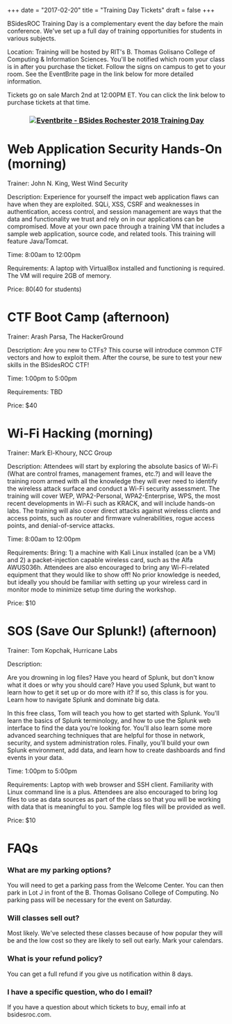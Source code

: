+++
date = "2017-02-20"
title = "Training Day Tickets"
draft = false
+++

BSidesROC Training Day is a complementary event the day before the main conference. We've set up a full day of training opportunities for students in various subjects. 

Location: Training will be hosted by RIT's B. Thomas Golisano College of Computing & Information Sciences. You'll be notified which room your class is in after you purchase the ticket. Follow the signs on campus to get to your room. See the EventBrite page in the link below for more detailed information. 

Tickets go on sale March 2nd at 12:00PM ET. You can click the link below to purchase tickets at that time. 

### <div align="center"><a href="https://www.eventbrite.com/e/bsides-rochester-2018-training-day-tickets-43132000976?ref=ebtn" target="_blank"><img src="https://www.eventbrite.com/custombutton?eid=43132000976" alt="Eventbrite - BSides Rochester 2018 Training Day" /></a></div>


# Web Application Security Hands-On (morning)
Trainer: John N. King, West Wind Security

Description: Experience for yourself the impact web application flaws can have when they are exploited. SQLi, XSS, CSRF and weaknesses in authentication, access control, and session management are ways that the data and functionality we trust and rely on in our applications can be compromised.  Move at your own pace through a training VM that includes a sample web application, source code, and related tools. This training will feature Java/Tomcat.

Time: 8:00am to 12:00pm 

Requirements: A laptop with VirtualBox installed and functioning is required. The VM will require 2GB of memory.

Price: $80 ($40 for students)



# CTF Boot Camp (afternoon)
Trainer: Arash Parsa, The HackerGround

Description: Are you new to CTFs?  This course will introduce common CTF vectors and how to exploit them.  After the course, be sure to test your new skills in the BSidesROC CTF!

Time: 1:00pm to 5:00pm 

Requirements: TBD

Price: $40



# Wi-Fi Hacking (morning)
Trainer: Mark El-Khoury, NCC Group

Description: Attendees will start by exploring the absolute basics of Wi-Fi (What are control frames, management frames, etc.?) and will leave the training room armed with all the knowledge they will ever need to identify the wireless attack surface and conduct a Wi-Fi security assessment. The training will cover WEP, WPA2-Personal, WPA2-Enterprise, WPS, the most recent developments in Wi-Fi such as KRACK, and will include hands-on labs. The training will also cover direct attacks against wireless clients and access points, such as router and firmware vulnerabilities, rogue access points, and denial-of-service attacks.

Time: 8:00am to 12:00pm 

Requirements: Bring: 1) a machine with Kali Linux installed (can be a VM) and 2) a packet-injection capable wireless card, such as the Alfa AWUS036h.  Attendees are also encouraged to bring any Wi-Fi-related equipment that they would like to show off!  No prior knowledge is needed, but ideally you should be familiar with setting up your wireless card in monitor mode to minimize setup time during the workshop.

Price: $10



# SOS (Save Our Splunk!) (afternoon)
Trainer: Tom Kopchak, Hurricane Labs

Description: 

Are you drowning in log files? Have you heard of Splunk, but don't know what it does or why you should care? Have you used Splunk, but want to learn how to get it set up or do more with it? If so, this class is for you. Learn how to navigate Splunk and dominate big data.

In this free class, Tom will teach you how to get started with Splunk. You'll learn the basics of Splunk terminology, and how to use the Splunk web interface to find the data you're looking for. You'll also learn some more advanced searching techniques that are helpful for those in network, security, and system administration roles. Finally, you'll build your own Splunk environment, add data, and learn how to create dashboards and find events in your data.

Time: 1:00pm to 5:00pm 

Requirements: Laptop with web browser and SSH client.  Familiarity with Linux command line is a plus.  Attendees are also encouraged to bring log files to use as data sources as part of the class so that you will be working with data that is meaningful to you. Sample log files will be provided as well.

Price: $10



# FAQs
 

### What are my parking options?

You will need to get a parking pass from the Welcome Center.  You can then park in Lot J in front of the B. Thomas Golisano College of Computing.  No parking pass will be necessary for the event on Saturday.

### Will classes sell out?

Most likely. We've selected these classes because of how popular they will be and the low cost so they are likely to sell out early. Mark your calendars. 

### What is your refund policy?

You can get a full refund if you give us notification within 8 days. 

### I have a specific question, who do I email?

If you have a question about which tickets to buy, email info at bsidesroc.com. 

